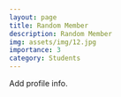 ```yaml
---
layout: page
title: Random Member
description: Random Member
img: assets/img/12.jpg
importance: 3
category: Students
---
```


Add profile info.